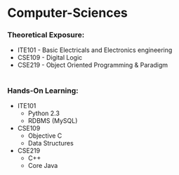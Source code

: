 # Computer-Sciences

### Theoretical Exposure:

* ITE101 - Basic Electricals and Electronics engineering
* CSE109 - Digital Logic
* CSE219 - Object Oriented Programming & Paradigm

#

### Hands-On Learning:

* ITE101
  - Python 2.3
  - RDBMS (MySQL)
* CSE109
  - Objective C
  - Data Structures
* CSE219
  - C++
  - Core Java

